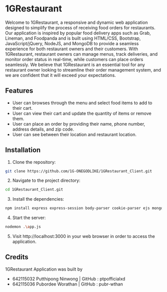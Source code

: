 # 1GRestaurant

Welcome to 1GRestaurant, a responsive and dynamic web application designed to simplify the process of receiving food orders for restaurants. Our application is inspired by popular food delivery apps such as Grab, Lineman, and Foodpanda and is built using HTML/CSS, Bootstrap, JavaScript/jQuery, NodeJS, and MongoDB to provide a seamless experience for both restaurant owners and their customers. With 1GRestaurant, restaurant owners can manage menus, track deliveries, and monitor order status in real-time, while customers can place orders seamlessly. We believe that 1GRestaurant is an essential tool for any restaurant owner looking to streamline their order management system, and we are confident that it will exceed your expectations.

## Features
- User can browses through the menu and select food items to add to their cart.
- User can view their cart and update the quantity of items or remove them.
- User can place an order by providing their name, phone number, address details, and zip code.
- User can see between their location and restaurant location.

## Installation
1. Clone the repository:
```bash
git clone https://github.com/1G-ONEGODLIKE/1GRestaurant_Client.git
```
2. Navigate to the project directory:
```bash
cd 1GRestaurant_Client.git
```

3. Install the dependencies:
```bash
npm install express express-session body-parser cookie-parser ejs mongoose daemon
```

4. Start the server:
```bash
nodemon .\app.js
```

5. Visit http://localhost:3000 in your web browser in order to access the application.

## Credits

1GRestaurant Application was built by 
- 642115032 Putthipong Ninwong | GitHub : ptpofficialxd
- 642115036 Pubordee Worathan | GitHub : pubr-wthan
